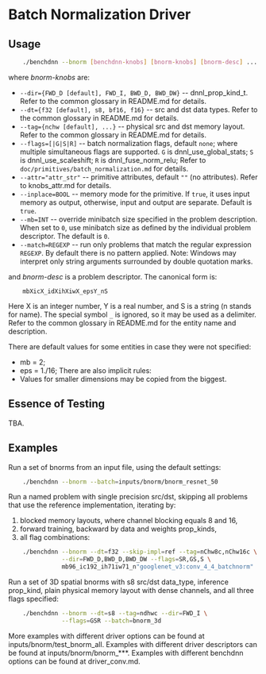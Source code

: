 # Batch Normalization Driver

## Usage
``` sh
    ./benchdnn --bnorm [benchdnn-knobs] [bnorm-knobs] [bnorm-desc] ...
```

where *bnorm-knobs* are:

 - `--dir={FWD_D [default], FWD_I, BWD_D, BWD_DW}` -- dnnl_prop_kind_t.
            Refer to the common glossary in README.md for details.
 - `--dt={f32 [default], s8, bf16, f16}` -- src and dst data types.
            Refer to the common glossary in README.md for details.
 - `--tag={nchw [default], ...}` -- physical src and dst memory layout.
            Refer to the common glossary in README.md for details.
 - `--flags=[|G|S|R]` -- batch normalization flags, default `none`; where
            multiple simultaneous flags are supported.
            `G` is dnnl_use_global_stats;
            `S` is dnnl_use_scaleshift;
            `R` is dnnl_fuse_norm_relu;
            Refer to ``doc/primitives/batch_normalization.md`` for details.
 - `--attr="attr_str"` -- primitive attributes, default `""` (no attributes).
            Refer to knobs_attr.md for details.
 - `--inplace=BOOL` -- memory mode for the primitive. If `true`, it uses input
            memory as output, otherwise, input and output are separate.
            Default is `true`.
 - `--mb=INT` -- override minibatch size specified in the problem description.
             When set to `0`, use minibatch size as defined by the individual
             problem descriptor. The default is `0`.
 - `--match=REGEXP` -- run only problems that match the regular expression
            `REGEXP`. By default there is no pattern applied. Note: Windows may
            interpret only string arguments surrounded by double quotation
            marks.

and *bnorm-desc* is a problem descriptor. The canonical form is:
```
    mbXicX_idXihXiwX_epsY_nS
```
Here X is an integer number, Y is a real number, and S is a string (n stands for
name). The special symbol `_` is ignored, so it may be used as a delimiter.
Refer to the common glossary in README.md for the entity name and description.

There are default values for some entities in case they were not specified:
 - mb = 2;
 - eps = 1./16;
There are also implicit rules:
 - Values for smaller dimensions may be copied from the biggest.


## Essence of Testing
TBA.


## Examples

Run a set of bnorms from an input file, using the default settings:
``` sh
    ./benchdnn --bnorm --batch=inputs/bnorm/bnorm_resnet_50
```

Run a named problem with single precision src/dst, skipping all problems that
use the reference implementation, iterating by:
1) blocked memory layouts, where channel blocking equals 8 and 16,
2) forward training, backward by data and weights prop_kinds,
3) all flag combinations:
``` sh
    ./benchdnn --bnorm --dt=f32 --skip-impl=ref --tag=nChw8c,nChw16c \
               --dir=FWD_D,BWD_D,BWD_DW --flags=SR,GS,S \
               mb96_ic192_ih71iw71_n"googlenet_v3:conv_4_4_batchnorm"
```

Run a set of 3D spatial bnorms with s8 src/dst data_type, inference prop_kind,
plain physical memory layout with dense channels, and all three flags specified:
``` sh
    ./benchdnn --bnorm --dt=s8 --tag=ndhwc --dir=FWD_I \
               --flags=GSR --batch=bnorm_3d
```

More examples with different driver options can be found at
inputs/bnorm/test_bnorm_all. Examples with different driver descriptors can be
found at inputs/bnorm/bnorm_***. Examples with different benchdnn options can be
found at driver_conv.md.
